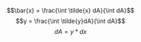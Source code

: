 $$\bar{x} = \frac{\int \tilde{x} dA}{\int dA}$$
$$y = \frac{\int \tilde{y}dA}{\int dA}$$
$$dA = y*dx$$
$$$$